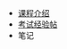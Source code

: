 - [课程介绍](docs/课内笔记/实训&实验/计算机图形学课程综合训练/README.md)
- [考试经验帖](docs/课内笔记/实训&实验/计算机图形学课程综合训练/考试经验帖.md)
- 笔记